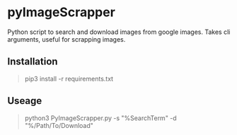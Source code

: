 # pyImageScrapper
Python script to search and download images from google images. Takes cli arguments, useful for scrapping images.

##  Installation
  > pip3 install -r requirements.txt

##  Useage
  > python3 PyImageScrapper.py -s "%SearchTerm" -d "%/Path/To/Download"

